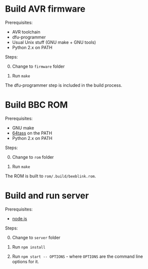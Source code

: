 # Build AVR firmware

Prerequisites:

* AVR toolchain
* dfu-programmer
* Usual Unix stuff (GNU make + GNU tools)
* Python 2.x on PATH

Steps:

0. Change to `firmware` folder

1. Run `make`

The dfu-programmer step is included in the build process.

# Build BBC ROM

Prerequisites:

* GNU make
* [64tass](https://sourceforge.net/projects/tass64/) on the PATH
* Python 2.x on PATH

Steps:

0. Change to `rom` folder

1. Run `make`

The ROM is built to `rom/.build/beeblink.rom`.

# Build and run server

Prerequisites:

* [node.js](https://nodejs.org/en/download/)

Steps:

0. Change to `server` folder

1. Run `npm install`

2. Run `npm start -- OPTIONS` - where `OPTIONS` are the command line
   options for it.
